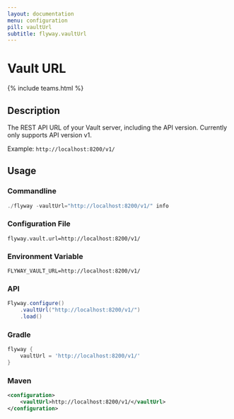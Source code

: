```yaml
---
layout: documentation
menu: configuration
pill: vaultUrl
subtitle: flyway.vaultUrl
---
```


# Vault URL
{% include teams.html %}

## Description
The REST API URL of your Vault server, including the API version. Currently only supports API version v1.

Example: `http://localhost:8200/v1/`

## Usage

### Commandline
```powershell
./flyway -vaultUrl="http://localhost:8200/v1/" info
```

### Configuration File
```properties
flyway.vault.url=http://localhost:8200/v1/
```

### Environment Variable
```properties
FLYWAY_VAULT_URL=http://localhost:8200/v1/
```

### API
```java
Flyway.configure()
    .vaultUrl("http://localhost:8200/v1/")
    .load()
```

### Gradle
```groovy
flyway {
    vaultUrl = 'http://localhost:8200/v1/'
}
```

### Maven
```xml
<configuration>
    <vaultUrl>http://localhost:8200/v1/</vaultUrl>
</configuration>
```
